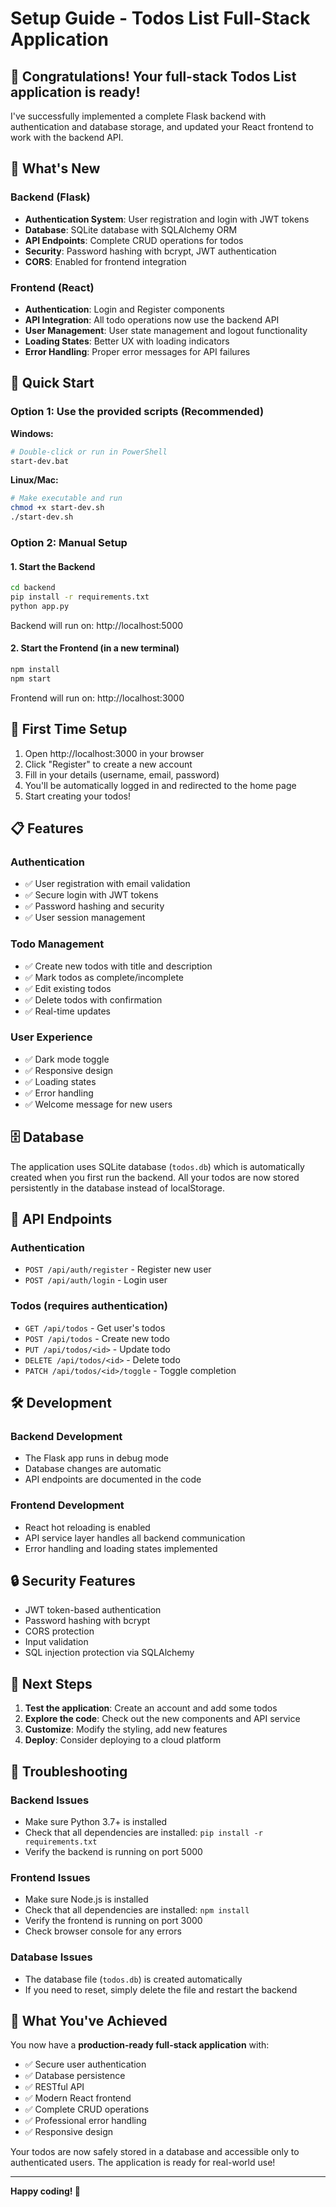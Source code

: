 # Setup Guide - Todos List Full-Stack Application

## 🎉 Congratulations! Your full-stack Todos List application is ready!

I've successfully implemented a complete Flask backend with authentication and database storage, and updated your React frontend to work with the backend API.

## 📁 What's New

### Backend (Flask)
- **Authentication System**: User registration and login with JWT tokens
- **Database**: SQLite database with SQLAlchemy ORM
- **API Endpoints**: Complete CRUD operations for todos
- **Security**: Password hashing with bcrypt, JWT authentication
- **CORS**: Enabled for frontend integration

### Frontend (React)
- **Authentication**: Login and Register components
- **API Integration**: All todo operations now use the backend API
- **User Management**: User state management and logout functionality
- **Loading States**: Better UX with loading indicators
- **Error Handling**: Proper error messages for API failures

## 🚀 Quick Start

### Option 1: Use the provided scripts (Recommended)

**Windows:**
```bash
# Double-click or run in PowerShell
start-dev.bat
```

**Linux/Mac:**
```bash
# Make executable and run
chmod +x start-dev.sh
./start-dev.sh
```

### Option 2: Manual Setup

#### 1. Start the Backend
```bash
cd backend
pip install -r requirements.txt
python app.py
```
Backend will run on: http://localhost:5000

#### 2. Start the Frontend (in a new terminal)
```bash
npm install
npm start
```
Frontend will run on: http://localhost:3000

## 🔐 First Time Setup

1. Open http://localhost:3000 in your browser
2. Click "Register" to create a new account
3. Fill in your details (username, email, password)
4. You'll be automatically logged in and redirected to the home page
5. Start creating your todos!

## 📋 Features

### Authentication
- ✅ User registration with email validation
- ✅ Secure login with JWT tokens
- ✅ Password hashing and security
- ✅ User session management

### Todo Management
- ✅ Create new todos with title and description
- ✅ Mark todos as complete/incomplete
- ✅ Edit existing todos
- ✅ Delete todos with confirmation
- ✅ Real-time updates

### User Experience
- ✅ Dark mode toggle
- ✅ Responsive design
- ✅ Loading states
- ✅ Error handling
- ✅ Welcome message for new users

## 🗄️ Database

The application uses SQLite database (`todos.db`) which is automatically created when you first run the backend. All your todos are now stored persistently in the database instead of localStorage.

## 🔧 API Endpoints

### Authentication
- `POST /api/auth/register` - Register new user
- `POST /api/auth/login` - Login user

### Todos (requires authentication)
- `GET /api/todos` - Get user's todos
- `POST /api/todos` - Create new todo
- `PUT /api/todos/<id>` - Update todo
- `DELETE /api/todos/<id>` - Delete todo
- `PATCH /api/todos/<id>/toggle` - Toggle completion

## 🛠️ Development

### Backend Development
- The Flask app runs in debug mode
- Database changes are automatic
- API endpoints are documented in the code

### Frontend Development
- React hot reloading is enabled
- API service layer handles all backend communication
- Error handling and loading states implemented

## 🔒 Security Features

- JWT token-based authentication
- Password hashing with bcrypt
- CORS protection
- Input validation
- SQL injection protection via SQLAlchemy

## 📝 Next Steps

1. **Test the application**: Create an account and add some todos
2. **Explore the code**: Check out the new components and API service
3. **Customize**: Modify the styling, add new features
4. **Deploy**: Consider deploying to a cloud platform

## 🐛 Troubleshooting

### Backend Issues
- Make sure Python 3.7+ is installed
- Check that all dependencies are installed: `pip install -r requirements.txt`
- Verify the backend is running on port 5000

### Frontend Issues
- Make sure Node.js is installed
- Check that all dependencies are installed: `npm install`
- Verify the frontend is running on port 3000
- Check browser console for any errors

### Database Issues
- The database file (`todos.db`) is created automatically
- If you need to reset, simply delete the file and restart the backend

## 🎯 What You've Achieved

You now have a **production-ready full-stack application** with:
- ✅ Secure user authentication
- ✅ Database persistence
- ✅ RESTful API
- ✅ Modern React frontend
- ✅ Complete CRUD operations
- ✅ Professional error handling
- ✅ Responsive design

Your todos are now safely stored in a database and accessible only to authenticated users. The application is ready for real-world use!

---

**Happy coding! 🚀** 